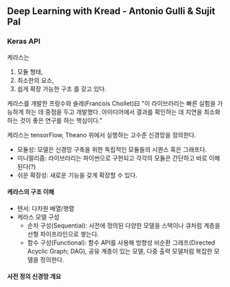 ## Deep Learning with Kread - Antonio Gulli & Sujit Pal

### Keras API

케라스는 
1. 모듈 형태, 
2. 최소한의 요소, 
3. 쉽게 확장 가능한 구조 를 갖고 있다.

케라스를 개발한 프랑수와 숄레(Francois Chollet)曰 
"이 라이브러리는 빠른 실험을 가능하게 하는 데 중점을 두고 개발했다. 아이디어에서 결과를 확인하는 데 지연을 최소화하는 것이 좋은 연구를 하는 핵심이다."

케라스는 tensorFlow, Theano 위에서 실행하는 고수준 신경망을 정의한다.
- 모듈성: 모델은 신경망 구축을 위한 독립적인 모듈들의 시퀀스 혹은 그래프다.
- 미니멀리즘: 라이브러리는 파이썬으로 구현되고 각각의 모듈은 간단하고 바로 이해된다(?)
- 쉬운 확장성: 새로운 기능을 갖게 확장할 수 있다.

#### 케라스의 구조 이해
- 텐서: 다차원 배열/행렬
- 케라스 모델 구성
  - 순차 구성(Sequential): 사전에 정의된 다양한 모델을 스택이나 큐처럼 계층을 선형 파이프라인으로 쌓는다.
  - 함수 구성(Functional): 함수 API를 사용해 방향성 비순환 그래프(Directed Acyclic Graph; DAG), 공유 계층이 있는 모델, 다중 출력 모델처럼 복잡한 모델을 정의한다.

#### 사전 정의 신경망 개요



